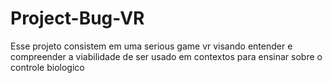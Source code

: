 # Project-Bug-VR
Esse projeto consistem em uma serious game vr visando entender e compreender a viabilidade de ser usado em contextos para ensinar sobre o controle biologico
